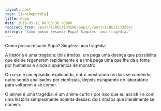 ```yaml
---
layout: post
tags: [1animepordia]
title: Pupa
date: 2015-05-11 00:00:36 +0000
redirect_from: /post/118651133580/pupa/,/post/118651133580/
excerpt: "Como posso resumir Pupa? Simples: uma tragédia."
---
```


Como posso resumir Pupa? Simples: uma tragédia.

A história é uma tragédia: dois irmãos, um pega uma doença que
possibilita que ele se regenerem rapidamente e a irmã pega uma que lhe
dá a fome por humanos e ainda a aparência de monstro.

Ou seja: é um episódio explicando, outro mostrando os dois se comendo,
outro sendo analisados por cientistas, depois escapando do laboratório
para voltarem a se comer.

O anime é uma tragédia: é um anime curto ( por isso que eu assisti ) e
com uma história simplesmente nojenta dessas: dois irmãos que
literalmente se comem.


